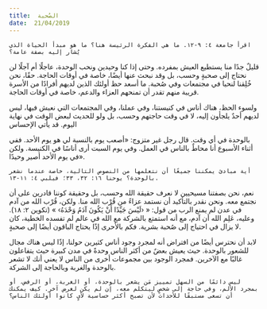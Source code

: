 ```yaml
---
title:  الصُحبة
date:  21/04/2019
---
```


`اقرأ جامعة ٤: ٩-١٢. ما هي الفكرة الرئيسة هنا؟ ما هو مبدأ الحياة الذي يُشار إليه بصفة عامة؟`

قليلٌ جدًا منا يستطيع العيش بمفرده. وحتى إذا كنا وحيدين ونحب الوحدة، عاجلًا أم آجلًا لن نحتاج إلى صحبةٍ وحسب، بل وقد نبحث عنها أيضًا، خاصة في أوقات الحاجة. حقًا، نحن خُلِقنا لنحيا في مجتمعات وفي صُحبة. ما أسعد حظ أولئك الذين لديهم أفرادًا من الأسرة قريبة منهم تقدر أن تمنحهم العزاء والدعم، خاصة في أوقات الحاجة.

ولسوء الحظ، هناك أناس في كنيستنا، وفي عملنا، وفي المجتمعات التي نعيش فيها، ليس لديهم أحدٌ يلجأون إليه، لا في وقت حاجتهم وحسب، بل ولو للحديث لبعض الوقت في نهاية اليوم. قد يأتي الإحساس

بالوحدة في أي وقت. قال رجل غير متزوج: «أصعب يوم بالنسبة لي هو يوم الأحد. ففي أثناء الأسبوع أنا محاطٌ بالناس في العمل. وفي يوم السبت أرى أناسًا في الكنيسة. ولكن في يوم الأحد أصير وحيدًا».

`أية مبادئ يمكننا جميعًا أن نتعلمها من النصوص التالية، خاصة عندما نشعر بالوحدة؟ يوحنا ١٦: ٣٢، ٣٣؛ فيلبي ٤: ١١-١٣.`

نعم، نحن بصفتنا مسيحيين لا نعرف حقيقة الله وحسب، بل وحقيقة كوننا قادرين على أن نجتمع معه. ونحن نقدر بالتأكيد أن نستمد عزاءً من قُرْب الله منا. ولكن، قُرْب الله من آدم في عدن لم يمنع الرب من قول: « ‹لَيْسَ جَيِّدًا أَنْ يَكُونَ آدَمُ وَحْدَهُ› » (تكوين ٢: ١٨). وعليه، عَلِم الله أن آدم، مع أنه استمتع بالشركة مع الله في عالم لم تفسده الخطية، كان لا يزال في احتياج إلى صُحبة بشرية. فكم بالأحرى إذًا يحتاج الباقون أيضًا إلى صحبةٍ.

لابد أن نحترس أيضًا من افتراض أنه لمجرد وجود أناس كثيرين حولنا، إذًا ليس هناك مجال للشعور بالوحدة. حيث يعيش بعضٌ من أكثر الناس وحدةً في مدن كبيرة حيث يتفاعلون غالبًا مع الآخرين. فمجرد الوجود بين مجموعات أخرى من الناس لا يعني أنك لا تشعر بالوحدة والغربة وبالحاجة إلى الشركة.

`ليس دائمًا من السهل تمييز مَن يشعر بالوحدة، أو الغربة، أو الرفض، أو بمجرد الألم، وفي حاجة إلى شخصٍ ليتكلم معه، إن لم يكن لغرض آخر. كيف يمكنك أن تسعى مستبقًا للأحداث لأن تصبح أكثر حساسية لأيٍ كانوا أولئك الناس؟`
